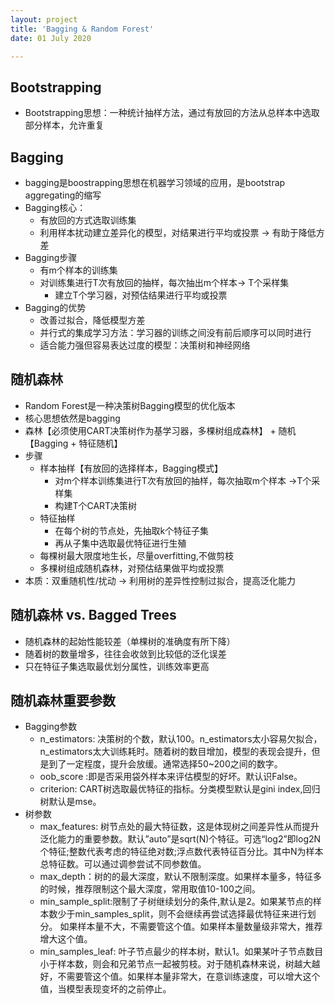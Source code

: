 ```yaml
---
layout: project
title: 'Bagging & Random Forest'
date: 01 July 2020

---
```

## Bootstrapping
- Bootstrapping思想：一种统计抽样方法，通过有放回的方法从总样本中选取部分样本，允许重复

## Bagging
- bagging是boostrapping思想在机器学习领域的应用，是bootstrap aggregating的缩写
- Bagging核心：
  - 有放回的方式选取训练集
  - 利用样本扰动建立差异化的模型，对结果进行平均或投票 -> 有助于降低方差
- Bagging步骤
  - 有m个样本的训练集
  - 对训练集进行T次有放回的抽样，每次抽出m个样本-> T个采样集
	- 建立T个学习器，对预估结果进行平均或投票
- Bagging的优势
  - 改善过拟合，降低模型方差 
  - 并行式的集成学习方法：学习器的训练之间没有前后顺序可以同时进行
  - 适合能力强但容易表达过度的模型：决策树和神经网络

## 随机森林
- Random Forest是一种决策树Bagging模型的优化版本
- 核心思想依然是bagging
- 森林【必须使用CART决策树作为基学习器，多棵树组成森林】 + 随机【Bagging + 特征随机】
- 步骤
  - 样本抽样【有放回的选择样本，Bagging模式】
    - 对m个样本训练集进行T次有放回的抽样，每次抽取m个样本 ->T个采样集
    - 构建T个CART决策树
  - 特征抽样
    - 在每个树的节点处，先抽取k个特征子集
    - 再从子集中选取最优特征进行生殖
   - 每棵树最大限度地生长，尽量overfitting,不做剪枝
   - 多棵树组成随机森林，对预估结果做平均或投票
- 本质：双重随机性/扰动 -> 利用树的差异性控制过拟合，提高泛化能力
 
## 随机森林 vs. Bagged Trees
- 随机森林的起始性能较差（单棵树的准确度有所下降）
- 随着树的数量增多，往往会收敛到比较低的泛化误差
- 只在特征子集选取最优划分属性，训练效率更高

## 随机森林重要参数
- Bagging参数
  - n_estimators: 决策树的个数，默认100。n_estimators太小容易欠拟合，n_estimators太大训练耗时。随着树的数目增加，模型的表现会提升，但是到了一定程度，提升会放缓。通常选择50~200之间的数字。
  - oob_score :即是否采用袋外样本来评估模型的好坏。默认识False。
  - criterion: CART树选取最优特征的指标。分类模型默认是gini index,回归树默认是mse。
- 树参数
  - max_features: 树节点处的最大特征数，这是体现树之间差异性从而提升泛化能力的重要参数。默认”auto”是sqrt(N)个特征。可选“log2”即log2N个特征;整数代表考虑的特征绝对数;浮点数代表特征百分比。其中N为样本总特征数。可以通过调参尝试不同参数值。
  - max_depth：树的的最大深度，默认不限制深度。如果样本量多，特征多的时候，推荐限制这个最大深度，常用取值10-100之间。
  - min_sample_split:限制了子树继续划分的条件,默认是2。如果某节点的样本数少于min_samples_split，则不会继续再尝试选择最优特征来进行划分。 如果样本量不大，不需要管这个值。如果样本量数量级非常大，推荐增大这个值。
  - min_samples_leaf: 叶子节点最少的样本树，默认1。如果某叶子节点数目小于样本数，则会和兄弟节点一起被剪枝。对于随机森林来说，树越大越好，不需要管这个值。如果样本量非常大，在意训练速度，可以增大这个值，当模型表现变坏的之前停止。
